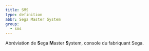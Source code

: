 ```yaml
---
title: SMS
type: definition
abbr: Sega Master System
group:
  - sms
---
```

Abréviation de **S**ega **M**aster **S**ystem, console du fabriquant Sega.
